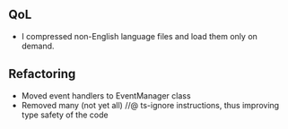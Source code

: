 ## QoL
- I compressed non-English language files and load them only on demand.

## Refactoring
- Moved event handlers to EventManager class
- Removed many (not yet all) //@ ts-ignore instructions, thus improving type safety of the code